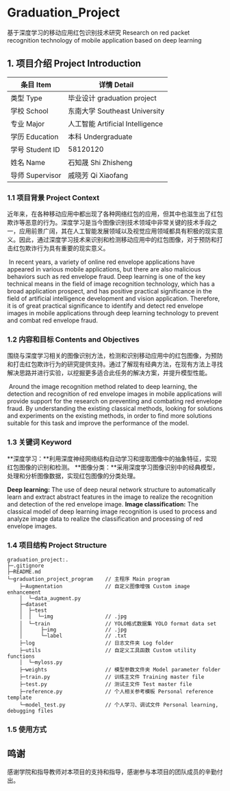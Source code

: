# Graduation_Project
基于深度学习的移动应用红包识别技术研究
Research on red packet recognition technology of mobile application based on deep learning

## 1. 项目介绍 Project Introduction

| 条目 Item       | 详情 Detail                      |
| --------------- | -------------------------------- |
| 类型 Type       | 毕业设计 graduation project      |
| 学校 School     | 东南大学 Southeast University    |
| 专业 Major      | 人工智能 Artificial Intelligence |
| 学历 Education  | 本科 Undergraduate               |
| 学号 Student ID | 58120120                         |
| 姓名 Name       | 石知晟 Shi Zhisheng              |
| 导师 Supervisor | 戚晓芳 Qi Xiaofang               |

### 1.1 项目背景 Project Context

​		近年来，在各种移动应用中都出现了各种网络红包的应用，但其中也滋生出了红包欺诈等恶意的行为。深度学习是当今图像识别技术领域中非常关键的技术手段之一，应用前景广阔，其在人工智能发展领域以及视觉应用领域都具有积极的现实意义。因此，通过深度学习技术来识别和检测移动应用中的红包图像，对于预防和打击红包欺诈行为具有重要的现实意义。

​		In recent years, a variety of online red envelope applications have appeared in various mobile applications, but there are also malicious behaviors such as red envelope fraud. Deep learning is one of the key technical means in the field of image recognition technology, which has a broad application prospect, and has positive practical significance in the field of artificial intelligence development and vision application. Therefore, it is of great practical significance to identify and detect red envelope images in mobile applications through deep learning technology to prevent and combat red envelope fraud.

### 1.2 内容和目标 Contents and Objectives

​		围绕与深度学习相关的图像识别方法，检测和识别移动应用中的红包图像，为预防和打击红包欺诈行为的研究提供支持。通过了解现有经典方法，在现有方法上寻找解决思路并进行实验，以挖掘更多适合此任务的解决方案，并提升模型性能。

​		Around the image recognition method related to deep learning, the detection and recognition of red envelope images in mobile applications will provide support for the research on preventing and combating red envelope fraud. By understanding the existing classical methods, looking for solutions and experiments on the existing methods, in order to find more solutions suitable for this task and improve the performance of the model.

### 1.3 关键词 Keyword

**深度学习：**利用深度神经网络结构自动学习和提取图像中的抽象特征，实现红包图像的识别和检测。
**图像分类：**采用深度学习图像识别中的经典模型，处理和分析图像数据，实现红包图像的分类处理。

**Deep learning:** The use of deep neural network structure to automatically learn and extract abstract features in the image to realize the recognition and detection of the red envelope image.
**Image classification:** The classical model of deep learning image recognition is used to process and analyze image data to realize the classification and processing of red envelope images.

### 1.4 项目结构 Project Structure

```Document Map
graduation_project:.
├─.gitignore
├─README.md
└─graduation_project_program 	// 主程序 Main program
	├─Augmentation 				// 自定义图像增强 Custom image enhancement
    │  └─data_augment.py
    ├─dataset
    │  ├─test
    │  │  └─img					// .jpg
    │  └─train 					// YOLO格式数据集 YOLO format data set
    │      ├─img				// .jpg
    │      └─label				// .txt
    ├─log 						// 日志文件夹 Log folder
    ├─utils 					// 自定义工具函数 Custom utility functions
    │  └─myloss.py	
    ├─weights 					// 模型参数文件夹 Model parameter folder
    ├─train.py 					// 训练主文件 Training master file
	├─test.py 					// 测试主文件 Test master file
	├─reference.py				// 个人相关参考模板 Personal reference template
	└─model_test.py				// 个人学习、调试文件 Personal learning, debugging files
```

### 1.5 使用方式



## 鸣谢

感谢学院和指导教师对本项目的支持和指导，感谢参与本项目的团队成员的辛勤付出。

